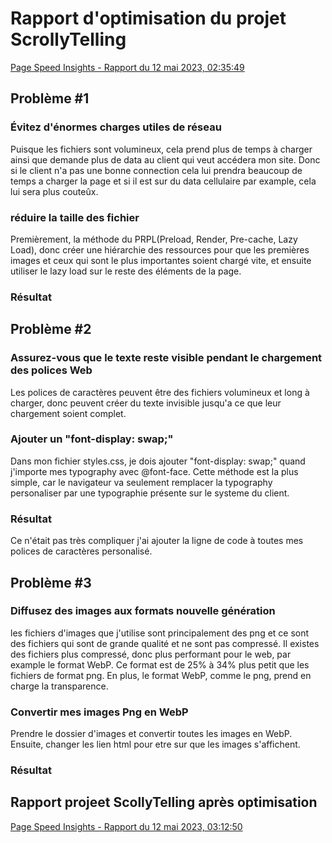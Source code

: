 # Rapport d'optimisation du projet ScrollyTelling
[Page Speed Insights - Rapport du 12 mai 2023, 02:35:49](https://pagespeed.web.dev/analysis/https-vince1887-github-io-desjardins-vincent-scrollytelling/c1lvz3myhs?form_factor=mobile)

## Problème #1
### Évitez d'énormes charges utiles de réseau
Puisque les fichiers sont volumineux, cela prend plus de temps à charger ainsi que demande plus de data au client qui veut accédera mon site. Donc si le client n'a pas une bonne connection cela lui prendra beaucoup de temps a charger la page et si il est sur du data cellulaire par example, cela lui sera plus couteûx. 
### réduire la taille des fichier
Premièrement, la méthode du PRPL(Preload, Render, Pre-cache, Lazy Load), donc créer une hiérarchie des ressources pour que les premières images et ceux qui sont le plus importantes soient chargé vite, et ensuite utiliser le lazy load sur le reste des éléments de la page.
### Résultat

## Problème #2
### Assurez-vous que le texte reste visible pendant le chargement des polices Web
Les polices de caractères peuvent être des fichiers volumineux et long à charger, donc peuvent créer du texte invisible jusqu'a ce que leur chargement soient complet.
### Ajouter un "font-display: swap;"
Dans mon fichier styles.css, je dois ajouter "font-display: swap;" quand j'importe mes typography avec @font-face. Cette méthode est la plus simple, car le navigateur va seulement remplacer la typography personaliser par une typographie présente sur le systeme du client.
### Résultat
Ce n'était pas très compliquer j'ai ajouter la ligne de code à toutes mes polices de caractères personalisé.


## Problème #3
### Diffusez des images aux formats nouvelle génération
les fichiers d'images que j'utilise sont principalement des png et ce sont des fichiers qui sont de grande qualité et ne sont pas compressé. Il existes des fichiers plus compressé, donc plus performant pour le web, par example le format WebP. Ce format est de 25% à 34% plus petit que les fichiers de format png. En plus, le format WebP, comme le png, prend en charge la transparence.
### Convertir mes images Png en WebP
Prendre le dossier d'images et convertir toutes les images en WebP. Ensuite, changer les lien html pour etre sur que les images s'affichent.
### Résultat

## Rapport projeet ScollyTelling après optimisation

[Page Speed Insights - Rapport du 12 mai 2023, 03:12:50](https://pagespeed.web.dev/analysis/https-vince1887-github-io-desjardins-vincent-scrollytelling/10lfxqnv94?form_factor=desktop)
